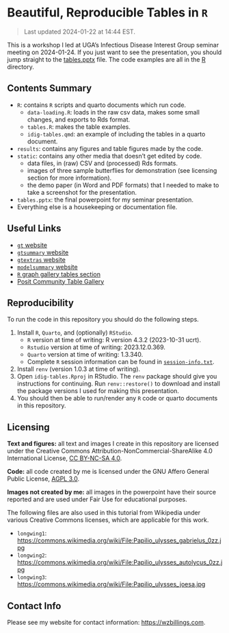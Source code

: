 
<!-- README.md is generated from README.qmd. Please edit that file -->

# Beautiful, Reproducible Tables in `R`

> Last updated 2024-01-22 at 14:44 EST.

This is a workshop I led at UGA’s Infectious Disease Interest Group
seminar meeting on 2024-01-24. If you just want to see the presentation,
you should jump straight to the [tables.pptx](tables.pptx) file. The
code examples are all in the [R](./R/) directory.

<!-- badges: start -->
<!-- badges: end -->

## Contents Summary

- `R`: contains `R` scripts and quarto documents which run code.
  - `data-loading.R`: loads in the raw csv data, makes some small
    changes, and exports to Rds format.
  - `tables.R`: makes the table examples.
  - `idig-tables.qmd`: an example of including the tables in a quarto
    document.
- `results`: contains any figures and table figures made by the code.
- `static`: contains any other media that doesn’t get edited by code.
  - data files, in (raw) CSV and (processed) Rds formats.
  - images of three sample butterflies for demonstration (see licensing
    section for more information).
  - the demo paper (in Word and PDF formats) that I needed to make to
    take a screenshot for the presentation.
- `tables.pptx`: the final powerpoint for my seminar presentation.
- Everything else is a housekeeping or documentation file.

## Useful Links

- [`gt` website](https://gt.rstudio.com/)
- [`gtsummary` website](https://www.danieldsjoberg.com/gtsummary/)
- [`gtextras` website](https://jthomasmock.github.io/gtExtras/)
- [`modelsummary` website](https://modelsummary.com/)
- [`R` graph gallery tables
  section](https://r-graph-gallery.com/table.html)
- [Posit Community Table
  Gallery](https://community.rstudio.com/c/table-gallery/64)

## Reproducibility

To run the code in this repository you should do the following steps.

1.  Install `R`, `Quarto`, and (optionally) `RStudio`.
    - `R` version at time of writing: R version 4.3.2 (2023-10-31 ucrt).
    - `Rstudio` version at time of writing: 2023.12.0.369.
    - `Quarto` version at time of writing: 1.3.340.
    - Complete `R` session information can be found in
      [`session-info.txt`](session-info.txt).
2.  Install `renv` (version 1.0.3 at time of writing).
3.  Open `idig-tables.Rproj` in RStudio. The `renv` package should give
    you instructions for continuing. Run `renv::restore()` to download
    and install the package versions I used for making this
    presentation.
4.  You should then be able to run/render any `R` code or quarto
    documents in this repository.

## Licensing

**Text and figures:** all text and images I create in this repository
are licensed under the Creative Commons
Attribution-NonCommercial-ShareAlike 4.0 International License, [CC
BY-NC-SA 4.0](https://creativecommons.org/licenses/by-nc-sa/4.0/).

**Code:** all code created by me is licensed under the GNU Affero
General Public License, [AGPL 3.0](LICENSE.md).

**Images not created by me:** all images in the powerpoint have their
source reported and are used under Fair Use for educational purposes.

The following files are also used in this tutorial from Wikipedia under
various Creative Commons licenses, which are applicable for this work.

- `longwing1`:
  <https://commons.wikimedia.org/wiki/File:Papilio_ulysses_gabrielus_0zz.jpg>
- `longwing2`:
  <https://commons.wikimedia.org/wiki/File:Papilio_ulysses_autolycus_0zz.jpg>
- `longwing3`:
  <https://commons.wikimedia.org/wiki/File:Papilio_ulysses_joesa.jpg>

## Contact Info

Please see my website for contact information: <https://wzbillings.com>.
